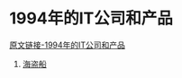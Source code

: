 # 1994年的IT公司和产品

[原文链接-1994年的IT公司和产品](https://www.it-this-year.com/2020/01/22/82)

1. [海盗船](https://www.it-this-year.com/2020/04/22/153)